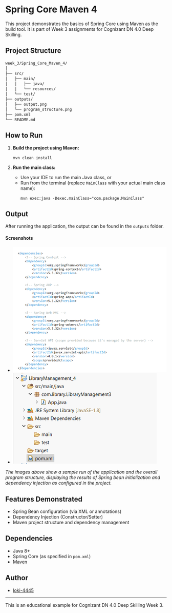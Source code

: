 # Spring Core Maven 4

This project demonstrates the basics of Spring Core using Maven as the build tool. It is part of Week 3 assignments for Cognizant DN 4.0 Deep Skilling.

## Project Structure

```
week_3/Spring_Core_Maven_4/
│
├── src/
│   ├── main/
│   │   ├── java/
│   │   └── resources/
│   └── test/
├── outputs/
│   ├── output.png
│   └── program_structure.png
├── pom.xml
└── README.md
```

## How to Run

1. **Build the project using Maven:**
   ```
   mvn clean install
   ```

2. **Run the main class:**
   - Use your IDE to run the main Java class, or
   - Run from the terminal (replace `MainClass` with your actual main class name):
     ```
     mvn exec:java -Dexec.mainClass="com.package.MainClass"
     ```

## Output

After running the application, the output can be found in the `outputs` folder.

#### Screenshots

- ![Output Screenshot](outputs/output.png)
- ![Program Structure](outputs/program_structure.png)

*The images above show a sample run of the application and the overall program structure, displaying the results of Spring bean initialization and dependency injection as configured in the project.*

## Features Demonstrated

- Spring Bean configuration (via XML or annotations)
- Dependency Injection (Constructor/Setter)
- Maven project structure and dependency management

## Dependencies

- Java 8+
- Spring Core (as specified in `pom.xml`)
- Maven

## Author

- [loki-4445](https://github.com/loki-4445)

---
This is an educational example for Cognizant DN 4.0 Deep Skilling Week 3.
